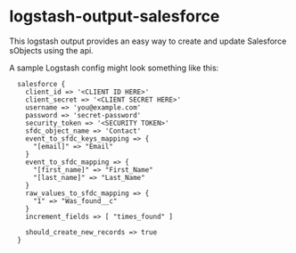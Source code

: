 logstash-output-salesforce
==========================

This logstash output provides an easy way to create and update Salesforce sObjects using the api.

A sample Logstash config might look something like this:

```
  salesforce {
    client_id => '<CLIENT ID HERE>'
    client_secret => '<CLIENT SECRET HERE>'
    username => 'you@example.com'
    password => 'secret-password'
    security_token => '<SECURITY TOKEN>'
    sfdc_object_name => 'Contact'
    event_to_sfdc_keys_mapping => {
      "[email]" => "Email"
    }
    event_to_sfdc_mapping => {
      "[first_name]" => "First_Name"
      "[last_name]" => "Last_Name"
    }
    raw_values_to_sfdc_mapping => {
      "1" => "Was_found__c"
    }
    increment_fields => [ "times_found" ]

    should_create_new_records => true
  }
```
